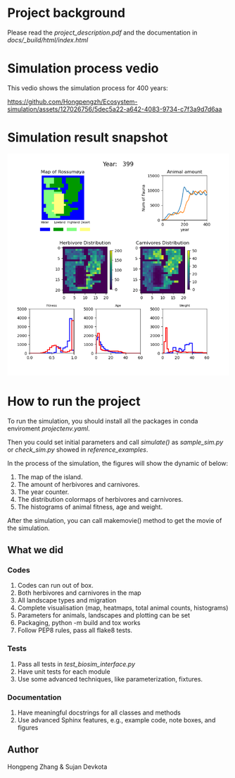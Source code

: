 # Project background
Please read the *project_description.pdf* and the documentation in *docs/_build/html/index.html*

# Simulation process vedio
This vedio shows the simulation process for 400 years:

https://github.com/Hongpengzh/Ecosystem-simulation/assets/127026756/5dec5a22-a642-4083-9734-c7f3a9d7d6aa

# Simulation result snapshot
![image](snapshot_sample.png)

# How to run the project
To run the simulation, you should install all the packages in conda enviroment *projectenv.yaml*.

Then you could set initial parameters and call *simulate()*
as *sample_sim.py* or *check_sim.py* showed in *reference_examples*.

In the process of the simulation, the figures will show the dynamic of below:

1. The map of the island.
2. The amount of herbivores and carnivores.
3. The year counter.
4. The distribution colormaps of herbivores and carnivores.
5. The histograms of animal fitness, age and weight.

After the simulation, you can call makemovie() method to get the movie of the simulation. 

## What we did
### Codes
1. Codes can run out of box.
2. Both herbivores and carnivores in the map
3. All landscape types and migration
4. Complete visualisation (map, heatmaps, total animal counts, histograms)
5. Parameters for animals, landscapes and plotting can be set
6. Packaging, python -m build and tox works
7. Follow PEP8 rules, pass all flake8 tests.
### Tests
1. Pass all tests in *test_biosim_interface.py*
2. Have unit tests for each module
3. Use some advanced techniques, like parameterization, fixtures.
### Documentation
1. Have meaningful docstrings for all classes and methods
2. Use advanced Sphinx features, e.g., example code, note boxes, and figures
## Author
 Hongpeng Zhang & Sujan Devkota
